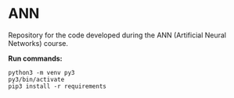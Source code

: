 # ANN
Repository for the code developed during the ANN (Artificial Neural Networks) course.

**Run commands:**
```
python3 -m venv py3
py3/bin/activate
pip3 install -r requirements
```
